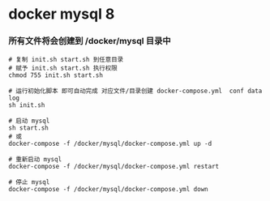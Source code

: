 # docker mysql 8

### 所有文件将会创建到 /docker/mysql 目录中

```shell script
# 复制 init.sh start.sh 到任意目录
# 赋予 init.sh start.sh 执行权限
chmod 755 init.sh start.sh

# 运行初始化脚本 即可自动完成 对应文件/目录创建 docker-compose.yml  conf data log
sh init.sh

# 启动 mysql
sh start.sh
# 或
docker-compose -f /docker/mysql/docker-compose.yml up -d

# 重新启动 mysql
docker-compose -f /docker/mysql/docker-compose.yml restart

# 停止 mysql
docker-compose -f /docker/mysql/docker-compose.yml down
```